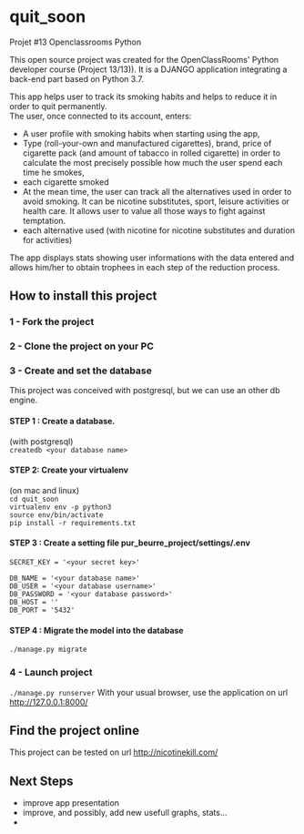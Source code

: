 # quit_soon
Projet #13 Openclassrooms Python


This open source project was created for the OpenClassRooms' Python developer course (Project 13/13)). It is a DJANGO application integrating a back-end part based on Python 3.7.

This app helps user to track its smoking habits and helps to reduce it in order to quit permanently.<br/>
The user, once connected to its account, enters:
* A user profile with smoking habits when starting using the app,
* Type (roll-your-own and manufactured cigarettes), brand, price of cigarette pack (and amount of tabacco in rolled cigarette) in order to calculate the most precisely possible how much the user spend each time he smokes,
* each cigarette smoked
* At the mean time, the user can track all the alternatives used in order to avoid smoking. It can be nicotine substitutes, sport, leisure activities or health care. It allows user to value all those ways to fight against temptation.
* each alternative used (with nicotine for nicotine substitutes and duration for activities)

The app displays stats showing user informations with the data entered and allows him/her to obtain trophees in each step of the reduction process.

## How to install this project

### 1 - Fork the project
### 2 - Clone the project on your PC
### 3 - Create and set the database
This project was conceived with postgresql, but we can use an other db engine.

#### STEP 1 : Create a database.
(with postgresql)<br/>
`createdb <your database name>`

#### STEP 2: Create your virtualenv
(on mac and linux)<br/>
`cd quit_soon`<br/>
`virtualenv env -p python3`<br/>
`source env/bin/activate`<br/>
`pip install -r requirements.txt`<br/>

#### STEP 3 : Create a setting file pur_beurre_project/settings/.env
```
SECRET_KEY = '<your secret key>'

DB_NAME = '<your database name>'
DB_USER = '<your database username>'
DB_PASSWORD = '<your database password>'
DB_HOST = ''
DB_PORT = '5432'

```

#### STEP 4 : Migrate the model into the database
`./manage.py migrate`


### 4 - Launch project
`./manage.py runserver`
With your usual browser, use the application on url http://127.0.0.1:8000/

## Find the project online

This project can be tested on url http://nicotinekill.com/<br/>

## Next Steps
* improve app presentation
* improve, and possibly, add new usefull graphs, stats...
* 
